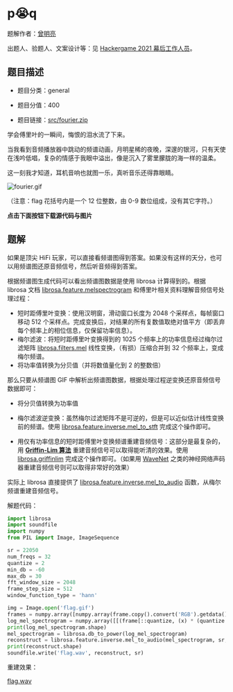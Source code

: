 # p😭q

题解作者：[曾明亮](https://github.com/mlzeng)

出题人、验题人、文案设计等：见 [Hackergame 2021 幕后工作人员](../../credits.pdf)。

## 题目描述

- 题目分类：general

- 题目分值：400

- 题目链接：[src/fourier.zip](src/fourier.zip)

学会傅里叶的一瞬间，悔恨的泪水流了下来。

当我看到音频播放器中跳动的频谱动画，月明星稀的夜晚，深邃的银河，只有天使在浅吟低唱，复杂的情感于我眼中溢出，像是沉入了雾里朦胧的海一样的温柔。

这一刻我才知道，耳机音响也就图一乐，真听音乐还得靠眼睛。

![fourier.gif](src/fourier.gif)

（注意：flag 花括号内是一个 12 位整数，由 0-9 数位组成，没有其它字符。）

**点击下面按钮下载源代码与图片**

## 题解

如果是顶尖 HiFi 玩家，可以直接看频谱图得到答案。如果没有这样的天分，也可以用频谱图还原音频信号，然后听音频得到答案。

根据频谱图生成代码可以看出频谱图数据是使用 librosa 计算得到的。根据 librosa 文档 [librosa.feature.melspectrogram](https://librosa.org/doc/main/generated/librosa.feature.melspectrogram.html) 和傅里叶相关资料理解音频信号处理过程：

* 短时距傅里叶变换：使用汉明窗，滑动窗口长度为 2048 个采样点，每帧窗口移动 512 个采样点。完成变换后，对结果的所有复数值取绝对值平方（即丢弃每个频率上的相位信息，仅保留功率信息）。
* 梅尔滤波：将短时距傅里叶变换得到的 1025 个频率上的功率信息经过梅尔过滤矩阵 [librosa.filters.mel](https://librosa.org/doc/main/generated/librosa.filters.mel.html) 线性变换，（有损）压缩合并到 32 个频率上，变成梅尔频谱。
* 将功率值转换为分贝值（并将数值量化到 2 的整数倍）

那么只要从频谱图 GIF 中解析出频谱图数据，根据处理过程逆变换还原音频信号数据即可：

* 将分贝值转换为功率值

* 梅尔滤波逆变换：虽然梅尔过滤矩阵不是可逆的，但是可以近似估计线性变换前的频谱。使用 [librosa.feature.inverse.mel_to_stft](https://librosa.org/doc/main/generated/librosa.feature.inverse.mel_to_stft.html) 完成这个操作即可。
* 用仅有功率信息的短时距傅里叶变换频谱重建音频信号：这部分是最复杂的，用 **[Griffin-Lim 算法](https://zh.wikipedia.org/wiki/Griffin-Lim%E6%BC%94%E7%AE%97%E6%B3%95)** 重建音频信号可以取得能听清的效果。使用 [librosa.griffinlim](https://librosa.org/doc/main/generated/librosa.griffinlim.html) 完成这个操作即可。（如果用 [WaveNet](https://en.wikipedia.org/wiki/WaveNet) 之类的神经网络声码器重建音频信号则可以取得非常好的效果）

实际上 librosa 直接提供了 [librosa.feature.inverse.mel_to_audio](https://librosa.org/doc/main/generated/librosa.feature.inverse.mel_to_audio.html) 函数，从梅尔频谱重建音频信号。

解题代码：

```python
import librosa
import soundfile
import numpy
from PIL import Image, ImageSequence

sr = 22050
num_freqs = 32
quantize = 2
min_db = -60
max_db = 30
fft_window_size = 2048
frame_step_size = 512
window_function_type = 'hann'

img = Image.open('flag.gif')
frames = numpy.array([numpy.array(frame.copy().convert('RGB').getdata(),dtype=numpy.uint8).reshape(frame.size[1],frame.size[0],3) for frame in ImageSequence.Iterator(img)])
log_mel_spectrogram = numpy.array([[(frame[::quantize, (x) * (quantize * 2) + quantize, 2] == 0).sum() * quantize + min_db for x in range(num_freqs)] for frame in frames]).transpose()
print(log_mel_spectrogram.shape)
mel_spectrogram = librosa.db_to_power(log_mel_spectrogram)
reconstruct = librosa.feature.inverse.mel_to_audio(mel_spectrogram, sr, n_fft=fft_window_size, hop_length=frame_step_size, window=window_function_type)
print(reconstruct.shape)
soundfile.write('flag.wav', reconstruct, sr)
```

重建效果：

[flag.wav](https://github.com/USTC-Hackergame/hackergame2021-writeups/blob/master/official/p%F0%9F%98%ADq/flag.wav)
